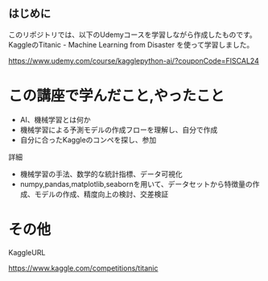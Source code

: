 ## はじめに
このリポジトリでは、以下のUdemyコースを学習しながら作成したものです。
KaggleのTitanic - Machine Learning from Disaster を使って学習しました。

https://www.udemy.com/course/kagglepython-ai/?couponCode=FISCAL24


# この講座で学んだこと,やったこと
- AI、機械学習とは何か
- 機械学習による予測モデルの作成フローを理解し、自分で作成
- 自分に合ったKaggleのコンペを探し、参加

詳細
- 機械学習の手法、数学的な統計指標、データ可視化
- numpy,pandas,matplotlib,seabornを用いて、データセットから特徴量の作成、モデルの作成、精度向上の検討、交差検証




# その他
KaggleURL

https://www.kaggle.com/competitions/titanic